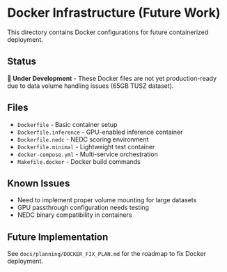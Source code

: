 # Docker Infrastructure (Future Work)

This directory contains Docker configurations for future containerized deployment.

## Status
**🚧 Under Development** - These Docker files are not yet production-ready due to data volume handling issues (65GB TUSZ dataset).

## Files
- `Dockerfile` - Basic container setup
- `Dockerfile.inference` - GPU-enabled inference container
- `Dockerfile.nedc` - NEDC scoring environment
- `Dockerfile.minimal` - Lightweight test container
- `docker-compose.yml` - Multi-service orchestration
- `Makefile.docker` - Docker build commands

## Known Issues
- Need to implement proper volume mounting for large datasets
- GPU passthrough configuration needs testing
- NEDC binary compatibility in containers

## Future Implementation
See `docs/planning/DOCKER_FIX_PLAN.md` for the roadmap to fix Docker deployment.